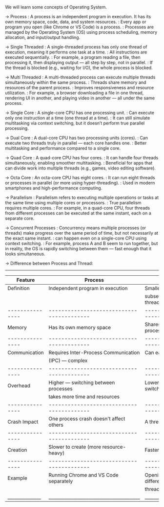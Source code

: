 We will learn some concepts of Operating System.

-> Process
  : A process is an independent program in execution. It has its own memory space, code, data, and system resources.
  : Every app or program you open (like Chrome or VS Code) is a process.
  : Processes are managed by the Operating System (OS) using process scheduling, memory allocation, and input/output handling.

-> Single Threaded
  : A single-threaded process has only one thread of execution, meaning it performs one task at a time.
  : All instructions are executed sequentially.
  : For example, a program reading a file, then processing it, then displaying output — all step by step, not in parallel.
  : If the thread is blocked (e.g., waiting for I/O), the whole process is blocked.

-> Multi Threaded
  : A multi-threaded process can execute multiple threads simultaneously within the same process.
  : Threads share memory and resources of the parent process.
  : Improves responsiveness and resource utilization.
  : For example, a browser downloading a file in one thread, rendering UI in another, and playing video in another — all under the same process.

-> Single Core
  : A single-core CPU has one processing unit.
  : Can execute only one instruction at a time (one thread at a time).
  : It can still simulate multitasking via context switching, but it doesn’t perform true parallel processing.

->  Dual Core
  : A dual-core CPU has two processing units (cores).
  : Can execute two threads truly in parallel — each core handles one.
  : Better multitasking and performance compared to a single core.

-> Quad Core
  : A quad-core CPU has four cores.
  : It can handle four threads simultaneously, enabling smoother multitasking.
  : Beneficial for apps that can divide work into multiple threads (e.g., games, video editing software).

->  Octa Core
  : An octa-core CPU has eight cores.
  : It can run eight threads or processes in parallel (or more using hyper-threading).
  : Used in modern smartphones and high-performance computing.

-> Parallelism
  : Parallelism refers to executing multiple operations or tasks at the same time using multiple cores or processors.
  : True parallelism requires multiple cores.
  : For example, in a quad-core CPU, four threads from different processes can be executed at the same instant, each on a separate core.

->  Concurrent Processes
  : Concurrency means multiple processes (or threads) make progress over the same period of time, but not necessarily at the exact same instant.
  : can happen even on a single-core CPU using context switching.
  : For example, process A and B seem to run together, but in reality, the OS is rapidly switching between them — fast enough that it looks simultaneous.

-> Difference between Process and Thread: 

__________________________________________________________________________________________________________________
| Feature       | Process                                 |     Thread                                           | 
|---------------|-----------------------------------------|------------------------------------------------------|
| Definition    | Independent program in execution        | Smallest unit of execution inside a process (It is a |
|               |                                         | subset of process - a process can have many threads) |
|---------------|-----------------------------------------|------------------------------------------------------|
| Memory        | Has its own memory space                | Shares memory with other threads in the same process |
|---------------|-----------------------------------------|------------------------------------------------------|
| Communication | Requires Inter-Process Communication    | Can easily communicate through shared memory         |
|               | (IPC) — complex                         |                                                      |
|---------------|-----------------------------------------|------------------------------------------------------|
| Overhead      | Higher — switching between processes    | Lower — threads are lightweight and faster to switch |
|               | takes more time and resources           |                                                      |
|---------------|-----------------------------------------|------------------------------------------------------|
| Crash Impact  | One process crash doesn't affect others | A thread crash can affect the entire process         |
|---------------|-----------------------------------------|------------------------------------------------------|
| Creation      | Slower to create (more resource-heavy)  | Faster to create                                     |
|---------------|-----------------------------------------|------------------------------------------------------|
| Example       | Running Chrome and VS Code separately   | Opening two tabs in Chrome (same process, different  |
|               |                                         | threads)                                             |
|_______________|_________________________________________|______________________________________________________|

